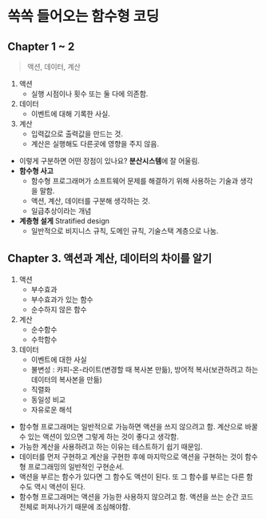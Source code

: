 # 쏙쏙 들어오는 함수형 코딩

## Chapter 1 ~ 2
> 액션, 데이터, 계산

1. 액션
   - 실행 시점이나 횟수 또는 둘 다에 의존함.
2. 데이터
   - 이벤트에 대해 기록한 사실.
3. 계산
   - 입력값으로 출력값을 만드는 것.
   - 계산은 실행해도 다른곳에 영향을 주지 않음.

- 이렇게 구분하면 어떤 장점이 있나요? **분산시스템**에 잘 어울림.
- **함수형 사고**
  - 함수형 프로그래머가 소프트웨어 문제를 해결하기 위해 사용하는 기술과 생각을 말함.
  - 액션, 계산, 데이터를 구분해 생각하는 것.
  - 일급추상이라는 개념
- **계층형 설게** Stratified design
  - 일반적으로 비지니스 규칙, 도메인 규칙, 기술스택 계층으로 나눔.

## Chapter 3. 액션과 계산, 데이터의 차이를 알기
1. 액션
   - 부수효과
   - 부수효과가 있는 함수
   - 순수하지 않은 함수
2. 계산
   - 순수함수
   - 수학함수
3. 데이터
   - 이벤트에 대한 사실
   - 불변성 : 카피-온-라이트(변경할 때 복사본 만듦), 방어적 복사(보관하려고 하는 데이터의 복사본을 만듦)
   - 직렬화
   - 동일성 비교
   - 자유로운 해석
- 함수형 프로그래머는 일반적으로 가능하면 액션을 쓰지 않으려고 함. 계산으로 바꿀 수 있는 액션이 있으면 그렇게 하는 것이 좋다고 생각함.
- 가능한 계산을 사용하려고 하는 이유는 테스트하기 쉽기 때문임.
- 데이터를 먼저 구현하고 계산을 구현한 후에 마지막으로 액션을 구현하는 것이 함수형 프로그래밍의 일반적인 구현순서.
- 액션을 부르는 함수가 있다면 그 함수도 액션이 된다. 또 그 함수를 부르는 다른 함수도 역시 액션이 된다.
- 함수형 프로그래머는 액션을 가능한 사용하지 않으려고 함. 액션을 쓰는 순간 코드 전체로 퍼져나가기 때문에 조심해야함.